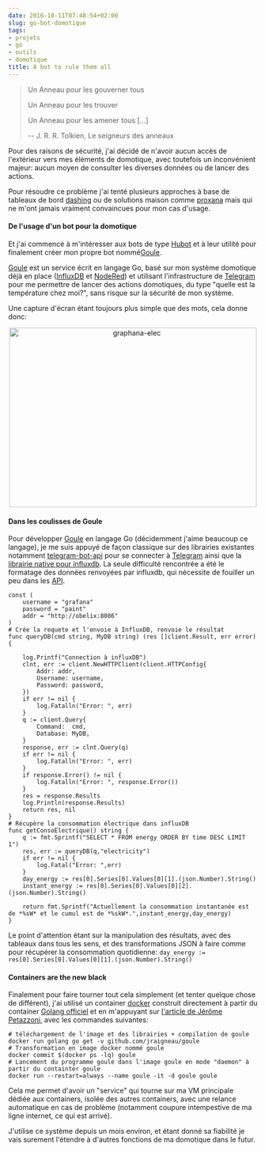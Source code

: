 ```yaml
---
date: 2016-10-11T07:48:54+02:00
slug: go-bot-domotique
tags:
- projets
- go
- outils
- domotique
title: A bot to rule them all
---
```


> Un Anneau pour les gouverner tous
> 
> Un Anneau pour les trouver
> 
> Un Anneau pour les amener tous [...]
> 
>    -- J. R. R. Tolkien, Le seigneurs des anneaux


Pour des raisons de sécurité, j'ai décidé de n'avoir aucun accès de l'extérieur vers mes éléments de domotique, avec toutefois un inconvénient majeur: aucun moyen de consulter les diverses données ou de lancer des actions. 

Pour résoudre ce problème j'ai tenté plusieurs approches à base de tableaux de bord [dashing](http://dashing.io/) ou de solutions maison comme [proxana](https://github.com/jraigneau/proxana) mais qui ne m'ont jamais vraiment convaincues pour mon cas d'usage.

#### De l'usage d'un bot pour la domotique

Et j'ai commencé à m'intéresser aux bots de type [Hubot](https://hubot.github.com/) et à leur utilité pour finalement créer mon propre bot nommé[Goule](https://github.com/jraigneau/goule).

[Goule](https://github.com/jraigneau/goule) est un service écrit en langage Go, basé sur mon système domotique déjà en place ([InfluxDB](https://www.influxdata.com/) et [NodeRed](http://nodered.org/)) et utilisant l'infrastructure de [Telegram](https://telegram.org/) pour me permettre de lancer des actions domotiques, du type "quelle est la température chez moi?", sans risque sur la sécurité de mon système.

Une capture d'écran étant toujours plus simple que des mots, cela donne donc:
   <center><img src="https://c3.staticflickr.com/9/8268/30137861482_00e066e485.jpg" width="500" height="363" alt="graphana-elec"></center>

#### Dans les coulisses de Goule

Pour développer [Goule](https://github.com/jraigneau/goule) en langage Go (décidemment j'aime beaucoup ce langage), je me suis appuyé de façon classique sur des librairies existantes notamment [telegram-bot-api](https://gopkg.in/telegram-bot-api.v4) pour se connecter à [Telegram](https://telegram.org/) ainsi que la [librairie native pour influxdb](https://github.com/influxdata/influxdb/tree/master/client). La seule difficulté rencontrée a été le formatage des données renvoyées par influxdb, qui nécessite de fouiller un peu dans les [API](https://golang.org/pkg/encoding/json/#Number).
    
    const (
        username = "grafana"
        password = "paint"
        addr = "http://obelix:8086"
    )
    # Crée la requete et l'envoie à InfluxDB, renvoie le résultat
    func queryDB(cmd string, MyDB string) (res []client.Result, err error) {
        
        log.Printf("Connection à influxDB")
        clnt, err := client.NewHTTPClient(client.HTTPConfig{
            Addr: addr,
            Username: username,
            Password: password,
        })
        if err != nil {
            log.Fatalln("Error: ", err)
        }
        q := client.Query{
            Command:  cmd,
            Database: MyDB,
        }
        response, err := clnt.Query(q)
        if err != nil {
            log.Fatalln("Error: ", err)
        }
        if response.Error() != nil {
            log.Fatalln("Error: ", response.Error())
        }
        res = response.Results
        log.Println(response.Results)
        return res, nil
    }
    # Récupère la consommation électrique dans influxDB
    func getConsoElectrique() string {
        q := fmt.Sprintf("SELECT * FROM energy ORDER BY time DESC LIMIT 1")
        res, err := queryDB(q,"electricity")
        if err != nil {
            log.Fatal("Error: ",err)
        }
        day_energy := res[0].Series[0].Values[0][1].(json.Number).String()
        instant_energy := res[0].Series[0].Values[0][2].(json.Number).String()
        
        return fmt.Sprintf("Actuellement la consommation instantanée est de *%sW* et le cumul est de *%skW*.",instant_energy,day_energy)
    }
Le point d'attention étant sur la manipulation des résultats, avec des tableaux dans tous les sens, et des transformations JSON à faire comme pour récupérer la consommation quotidienne:  ``day_energy := res[0].Series[0].Values[0][1].(json.Number).String()`` 

#### Containers are the new black

Finalement pour faire tourner tout cela simplement (et tenter quelque chose de différent), j'ai utilisé un container [docker](https://www.docker.com/) construit directement à partir du container [Golang officiel](https://hub.docker.com/_/golang/) et en m'appuyant sur [l'article de Jérôme Petazzoni](https://blog.docker.com/2016/09/docker-golang/), avec les commandes suivantes:

    # téléchargement de l'image et des librairies + compilation de goule
    docker run golang go get -v github.com/jraigneau/goule
    # Transformation en image docker nommé goule
    docker commit $(docker ps -lq) goule
    # Lancement du programme goule dans l'image goule en mode "daemon" à partir du containter goule
    docker run --restart=always --name goule -it -d goule goule

Cela me permet d'avoir un "service" qui tourne sur ma VM principale dédiée aux containers, isolée des autres containers, avec une relance automatique en cas de problème (notamment coupure intempestive de ma ligne internet, ce qui est arrivé).

J'utilise ce système depuis un mois environ, et étant donné sa fiabilité je vais surement l'étendre à d'autres fonctions de ma domotique dans le futur.
